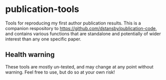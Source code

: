 # publication-tools
Tools for reproducing my first author publication results. This is a companion respository to https://github.com/dstansby/publication-code, and contains various functions that are standalone and potentially of wider interest than any one specific paper.

## Health warning
These tools are mostly un-tested, and may change at any point without warning. Feel free to use, but do so at your own risk!
